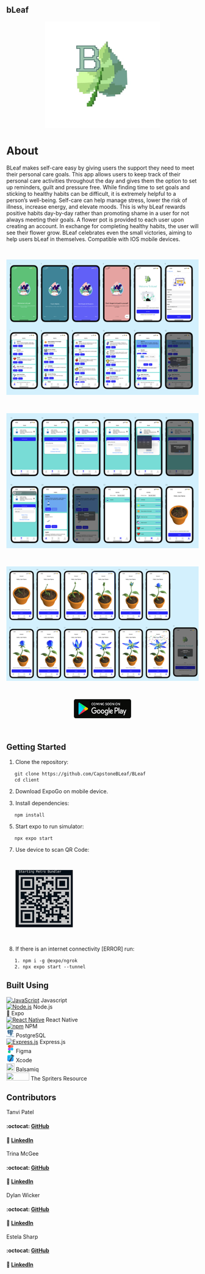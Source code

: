## bLeaf
<p align="center">
 <img src="./client/assets/bLeaf.jpg" width="300" height="280">
</p>


# About
BLeaf makes self-care easy by giving users the support they need to meet their personal care goals. This app allows users to keep track of their personal care activities throughout the day and gives them the option to set up reminders, guilt and pressure free. While finding time to set goals and sticking to healthy habits can be difficult, it is extremely helpful to a person’s well-being. Self-care can help manage stress, lower the risk of illness, increase energy, and elevate moods. This is why bLeaf rewards positive habits day-by-day rather than promoting shame in a user for not always meeting their goals. A flower pot is provided to each user upon creating an account. In exchange for completing healthy habits, the user will see their flower grow. BLeaf celebrates even the small victories, aiming to help users bLeaf in themselves.
Compatible with IOS mobile devices.

<br/>
<p align="center"><img src ='./client/assets/design1.png'/></p>
<br/>
<p align="center"><img src ='./client/assets/design2.png'/></p>
<br/>
<p align="center"><img src ='./client/assets/design3.png'width="750" height="300"/></p>
<br/>
<p align="center"><img src ='./client/assets/googlePlay.PNG'width="150" height="50"/></p>
<br/>


## Getting Started

1. Clone the repository:

```
   git clone https://github.com/CapstoneBLeaf/BLeaf
   cd client
```

2. Download ExpoGo on mobile device.

3. Install dependencies:

```
   npm install
```
   
5. Start expo to run simulator:

```
   npx expo start
```
   
7. Use device to scan QR Code:

   
   <br/>
   <p align="left"><img src ='./client/assets/qrCode.png'width="150" height="150"/></p>
   <br/>
   
   
9. If there is an internet connectivity [ERROR] run: 

```
   1. npm i -g @expo/ngrok
   2. npx expo start --tunnel 
```
   
## Built Using

<a href="https://developer.mozilla.org/en-US/docs/Web/JavaScript" title="JavaScript"><img src="https://github.com/get-icon/geticon/raw/master/icons/javascript.svg" alt="JavaScript" width="21px" height="21px"></a> Javascript  
<a href="https://nodejs.org/" title="Node.js"><img src="https://github.com/get-icon/geticon/raw/master/icons/nodejs-icon.svg" alt="Node.js" width="21px" height="21px"></a> Node.js  
<a href="https://expo.dev/" style="text-decoration:none" title="Expo">:iphone:</a> Expo  
<a href="https://reactnative.dev/" title="ReactNative"><img src="https://github.com/get-icon/geticon/raw/master/icons/react.svg" alt="React Native" width="21px" height="21px"></a> React Native  
<a href="https://www.npmjs.com/" title="npm"><img src="https://github.com/get-icon/geticon/raw/master/icons/npm.svg" alt="npm" width="21px" height="21px"></a> NPM 
</br>
<a href="https://www.postgresql.org//" title="PostgreSQL"><img src="https://github.com/devicons/devicon/blob/master/icons/postgresql/postgresql-plain-wordmark.svg" alt="PostgreSQL" width="21px" height="21px"></a> PostgreSQL 
</br>
<a href="https://expressjs.com/" title="Express"><img src="https://adware-technologies.s3.amazonaws.com/uploads/technology/thumbnail/20/express-js.png" alt="Express.js" width="21px" height="21px"></a> Express.js  
<a href="https://www.figma.com" title="Figma"><img src="https://github.com/devicons/devicon/blob/master/icons/figma/figma-original.svg" alt="Figma" width="21px" height="21px"></a> Figma
</br>
<a href="https://developer.apple.com/xcode/" title="Xcode"><img src="https://github.com/devicons/devicon/blob/master/icons/xcode/xcode-original.svg" alt="Xcode" width="21px" height="21px"></a> Xcode
</br>
<a href="https://balsamiq.com/" title="Balsamiq"><img src="https://www.saashub.com/images/app/service_logos/6/f0aa8b9d7df3/large.png?1526907354" width="21px" height="21px"></a> Balsamiq
</br>
<a href="https://www.spriters-resource.com/" title="tSR"><img src="https://wiki.vg-resource.com/images/5/58/TSR-Logo.png" width="60px" height="21px"></a> The Spriters Resource


## Contributors

Tanvi Patel

#### :octocat: <a href="https://github.com/tanvi4248">GitHub</a>

#### :link: <a href="https://www.linkedin.com/in/tdhpatel/">LinkedIn</a>

Trina McGee

#### :octocat: <a href="https://github.com/LFTHVY55">GitHub</a>

#### :link: <a href="https://www.linkedin.com/in/trina-mcgee/">LinkedIn</a>

Dylan Wicker

#### :octocat: <a href="https://github.com/pardoner">GitHub</a>

#### :link: <a href="https://www.linkedin.com/in/dylanwicker/">LinkedIn</a>

Estela Sharp

#### :octocat: <a href="https://github.com/estelasharp">GitHub</a>

#### :link: <a href="https://www.linkedin.com/in/estela-sharp-95697010b/">LinkedIn</a>

